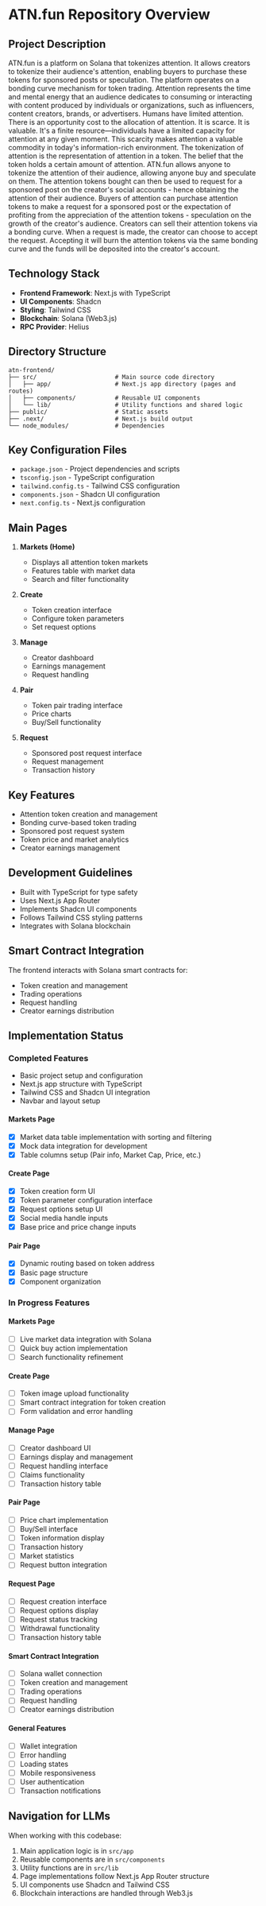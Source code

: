 # ATN.fun Repository Overview

## Project Description
ATN.fun is a platform on Solana that tokenizes attention. It allows creators to tokenize their audience's attention, enabling buyers to purchase these tokens for sponsored posts or speculation. The platform operates on a bonding curve mechanism for token trading.
Attention represents the time and mental energy that an audience dedicates to consuming or interacting with content produced by individuals or organizations, such as influencers, content creators, brands, or advertisers.
Humans have limited attention. There is an opportunity cost to the allocation of attention. It is scarce. It is valuable. It's a finite resource—individuals have a limited capacity for attention at any given moment. This scarcity makes attention a valuable commodity in today's information-rich environment.
The tokenization of attention is the representation of attention in a token. The belief that the token holds a certain amount of attention.
ATN.fun allows anyone to tokenize the attention of their audience, allowing anyone buy and speculate on them.
The attention tokens bought can then be used to request for a sponsored post on the creator's social accounts - hence obtaining the attention of their audience.
Buyers of attention can purchase attention tokens to make a request for a sponsored post or the expectation of profiting from the appreciation of the attention tokens - speculation on the growth of the creator's audience.
Creators can sell their attention tokens via a bonding curve.
When a request is made, the creator can choose to accept the request. Accepting it will burn the attention tokens via the same bonding curve and the funds will be deposited into the creator's account.

## Technology Stack
- **Frontend Framework**: Next.js with TypeScript
- **UI Components**: Shadcn
- **Styling**: Tailwind CSS
- **Blockchain**: Solana (Web3.js)
- **RPC Provider**: Helius

## Directory Structure

```
atn-frontend/
├── src/                      # Main source code directory
│   ├── app/                  # Next.js app directory (pages and routes)
│   ├── components/           # Reusable UI components
│   └── lib/                  # Utility functions and shared logic
├── public/                   # Static assets
├── .next/                    # Next.js build output
└── node_modules/             # Dependencies
```

## Key Configuration Files
- `package.json` - Project dependencies and scripts
- `tsconfig.json` - TypeScript configuration
- `tailwind.config.ts` - Tailwind CSS configuration
- `components.json` - Shadcn UI configuration
- `next.config.ts` - Next.js configuration

## Main Pages

1. **Markets (Home)**
   - Displays all attention token markets
   - Features table with market data
   - Search and filter functionality

2. **Create**
   - Token creation interface
   - Configure token parameters
   - Set request options

3. **Manage**
   - Creator dashboard
   - Earnings management
   - Request handling

4. **Pair**
   - Token pair trading interface
   - Price charts
   - Buy/Sell functionality

5. **Request**
   - Sponsored post request interface
   - Request management
   - Transaction history

## Key Features
- Attention token creation and management
- Bonding curve-based token trading
- Sponsored post request system
- Token price and market analytics
- Creator earnings management

## Development Guidelines
- Built with TypeScript for type safety
- Uses Next.js App Router
- Implements Shadcn UI components
- Follows Tailwind CSS styling patterns
- Integrates with Solana blockchain

## Smart Contract Integration
The frontend interacts with Solana smart contracts for:
- Token creation and management
- Trading operations
- Request handling
- Creator earnings distribution

## Implementation Status

### Completed Features
- Basic project setup and configuration
- Next.js app structure with TypeScript
- Tailwind CSS and Shadcn UI integration
- Navbar and layout setup

#### Markets Page
- [x] Market data table implementation with sorting and filtering
- [x] Mock data integration for development
- [x] Table columns setup (Pair info, Market Cap, Price, etc.)

#### Create Page
- [x] Token creation form UI
- [x] Token parameter configuration interface
- [x] Request options setup UI
- [x] Social media handle inputs
- [x] Base price and price change inputs

#### Pair Page
- [x] Dynamic routing based on token address
- [x] Basic page structure
- [x] Component organization

### In Progress Features

#### Markets Page
- [ ] Live market data integration with Solana
- [ ] Quick buy action implementation
- [ ] Search functionality refinement

#### Create Page
- [ ] Token image upload functionality
- [ ] Smart contract integration for token creation
- [ ] Form validation and error handling

#### Manage Page
- [ ] Creator dashboard UI
- [ ] Earnings display and management
- [ ] Request handling interface
- [ ] Claims functionality
- [ ] Transaction history table

#### Pair Page
- [ ] Price chart implementation
- [ ] Buy/Sell interface
- [ ] Token information display
- [ ] Transaction history
- [ ] Market statistics
- [ ] Request button integration

#### Request Page
- [ ] Request creation interface
- [ ] Request options display
- [ ] Request status tracking
- [ ] Withdrawal functionality
- [ ] Transaction history table

#### Smart Contract Integration
- [ ] Solana wallet connection
- [ ] Token creation and management
- [ ] Trading operations
- [ ] Request handling
- [ ] Creator earnings distribution

#### General Features
- [ ] Wallet integration
- [ ] Error handling
- [ ] Loading states
- [ ] Mobile responsiveness
- [ ] User authentication
- [ ] Transaction notifications

## Navigation for LLMs
When working with this codebase:
1. Main application logic is in `src/app`
2. Reusable components are in `src/components`
3. Utility functions are in `src/lib`
4. Page implementations follow Next.js App Router structure
5. UI components use Shadcn and Tailwind CSS
6. Blockchain interactions are handled through Web3.js 